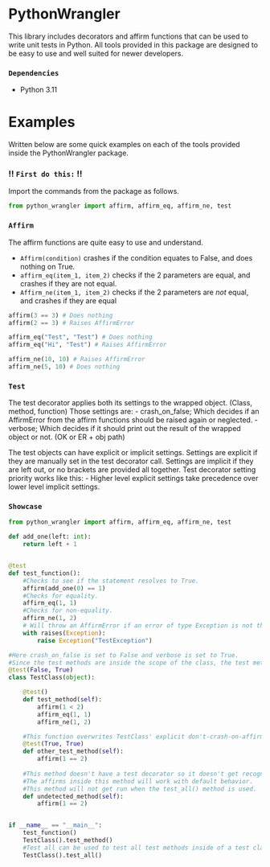 # **PythonWrangler**

This library includes decorators and affirm functions that can be used to write unit tests in Python. 
All tools provided in this package are designed to be easy to use and well suited for newer developers.

### `Dependencies`

- Python 3.11

# Examples
Written below are some quick examples on each of the tools provided inside the PythonWrangler package.

### **!!** `First do this:` **!!**
Import the commands from the package as follows.<br>
```py
from python_wrangler import affirm, affirm_eq, affirm_ne, test
```

### `Affirm`
The affirm functions are quite easy to use and understand.
- `Affirm(condition)` crashes if the condition equates to False, and does nothing on True.
- `affirm_eq(item_1, item_2)` checks if the 2 parameters are equal, and crashes if they are not equal.
- `Affirm_ne(item_1, item_2)` checks if the 2 parameters are *not* equal, and crashes if they are equal

```py
affirm(3 == 3) # Does nothing
affirm(2 == 3) # Raises AffirmError

affirm_eq("Test", "Test") # Does nothing
affirm_eq("Hi", "Test") # Raises AffirmError

affirm_ne(10, 10) # Raises AffirmError
affirm_ne(5, 10) # Does nothing
```

### `Test`
The test decorator applies both its settings to the wrapped object. (Class, method, function)
Those settings are:
    - crash_on_false; Which decides if an AffirmError from the affirm functions should be raised again or neglected.
    - verbose; Which decides if it should print out the result of the wrapped object or not. (OK or ER + obj path)

The test objects can have explicit or implicit settings.
Settings are explicit if they are manually set in the test decorator call.
Settings are implicit if they are left out, or no brackets are provided all together.
Test decorator setting priority works like this:
    - Higher level explicit settings take precedence over lower level implicit settings.

### `Showcase`

```python
from python_wrangler import affirm, affirm_eq, affirm_ne, test

def add_one(left: int):
    return left + 1


@test
def test_function():
    #Checks to see if the statement resolves to True.
    affirm(add_one(0) == 1)
    #Checks for equality.
    affirm_eq(1, 1)
    #Checks for non-equality.
    affirm_ne(1, 2)
    # Will throw an AffirmError if an error of type Exception is not thrown inside its scope.
    with raises(Exception):
        raise Exception("TestException")

#Here crash_on_false is set to False and verbose is set to True. 
#Since the test methods are inside the scope of the class, the test methods don't crash on false.
@test(False, True) 
class TestClass(object):

    @test()
    def test_method(self):
        affirm(1 < 2)
        affirm_eq(1, 1)
        affirm_ne(1, 2)

    #This function overwrites TestClass' explicit don't-crash-on-affirm-error setting.
    @test(True, True)
    def other_test_method(self):
        affirm(1 == 2)
        
    #This method doesn't have a test decorator so it doesn't get recognised as a test function.
    #The affirms inside this method will work with default behavior. 
    #This method will not get run when the test_all() method is used.
    def undetected_method(self):
        affirm(1 == 2)


if __name__ == "__main__":
    test_function()
    TestClass().test_method()
    #Test all can be used to test all test methods inside of a test class.
    TestClass().test_all()

```